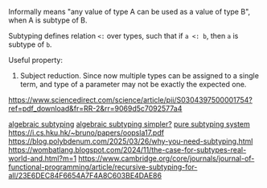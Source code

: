 Informally means "any value of type A can be used as a value of type B", when A is subtype of B.

Subtyping defines relation `<:` over types, such that if `a <: b`, then `a` is subtype of `b`.

Useful property:
1. Subject reduction. Since now multiple types can be assigned to a single term, and type of a parameter may not be exactly the expected one.

https://www.sciencedirect.com/science/article/pii/S0304397500001754?ref=pdf_download&fr=RR-2&rr=9069d5c7092577a4

[algebraic subtyping](https://www.cs.tufts.edu/~nr/cs257/archive/stephen-dolan/thesis.pdf)
[algebraic subtyping simpler?](https://infoscience.epfl.ch/bitstreams/afe084e0-0050-4542-99c7-c499d2fe1620/download)
[pure subtyping system](https://era.ed.ac.uk/bitstream/handle/1842/3937/Hutchins2009.pdf?sequence=1&isAllowed=y)
https://i.cs.hku.hk/~bruno/papers/oopsla17.pdf
https://blog.polybdenum.com/2025/03/26/why-you-need-subtyping.html
https://wombatlang.blogspot.com/2024/11/the-case-for-subtypes-real-world-and.html?m=1
https://www.cambridge.org/core/journals/journal-of-functional-programming/article/recursive-subtyping-for-all/23E6DEC84F6654A7F4A8C603BE4DAE86
